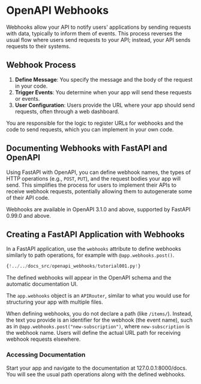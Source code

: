 # OpenAPI Webhooks

Webhooks allow your API to notify users' applications by sending requests with data, typically to inform them of events. This process reverses the usual flow where users send requests to your API; instead, your API sends requests to their systems.

## Webhook Process

1. **Define Message**: You specify the message and the body of the request in your code.
2. **Trigger Events**: You determine when your app will send these requests or events.
3. **User Configuration**: Users provide the URL where your app should send requests, often through a web dashboard.

You are responsible for the logic to register URLs for webhooks and the code to send requests, which you can implement in your own code.

## Documenting Webhooks with FastAPI and OpenAPI

Using FastAPI with OpenAPI, you can define webhook names, the types of HTTP operations (e.g., `POST`, `PUT`), and the request bodies your app will send. This simplifies the process for users to implement their APIs to receive webhook requests, potentially allowing them to autogenerate some of their API code.

Webhooks are available in OpenAPI 3.1.0 and above, supported by FastAPI 0.99.0 and above.

## Creating a FastAPI Application with Webhooks

In a FastAPI application, use the `webhooks` attribute to define webhooks similarly to path operations, for example with `@app.webhooks.post()`.

```Python
{!../../docs_src/openapi_webhooks/tutorial001.py!}
```

The defined webhooks will appear in the OpenAPI schema and the automatic documentation UI.

The `app.webhooks` object is an `APIRouter`, similar to what you would use for structuring your app with multiple files.

When defining webhooks, you do not declare a path (like `/items/`). Instead, the text you provide is an identifier for the webhook (the event name), such as in `@app.webhooks.post("new-subscription")`, where `new-subscription` is the webhook name. Users will define the actual URL path for receiving webhook requests elsewhere.

### Accessing Documentation

Start your app and navigate to the documentation at 127.0.0.1:8000/docs. You will see the usual path operations along with the defined webhooks.